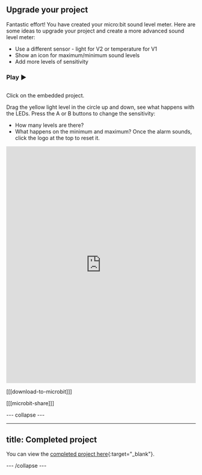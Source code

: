 ## Upgrade your project

Fantastic effort! You have created your micro:bit sound level meter. Here are some ideas to upgrade your project and create a more advanced sound level meter:

+ Use a different sensor - light for V2 or temperature for V1
+ Show an icon for maximum/minimum sound levels
+ Add more levels of sensitivity

### Play ▶️

<div style="display: flex; flex-wrap: wrap">
<div style="flex-basis: 175px; flex-grow: 1">  

Click on the embedded project.

Drag the yellow light level in the circle up and down, see what happens with the LEDs. 
Press the A or B buttons to change the sensitivity:
+ How many levels are there?
+ What happens on the minimum and maximum?
Once the alarm sounds, click the logo at the top to reset it.

<div style="position:relative;height:0;padding-bottom:125%;overflow:hidden;"><iframe style="position:absolute;top:0;left:0;width:100%;height:100%;" src="https://makecode.microbit.org/---run?id=S67714-27742-96763-52596" allowfullscreen="allowfullscreen" sandbox="allow-popups allow-forms allow-scripts allow-same-origin" frameborder="0"></iframe></div>

</div>
</div>

[[[download-to-microbit]]]

[[[microbit-share]]]

--- collapse ---

---
title: Completed project
---

You can view the [completed project here](https://makecode.microbit.org/_H86aov1mw9pA){:target="_blank"}.

--- /collapse ---
